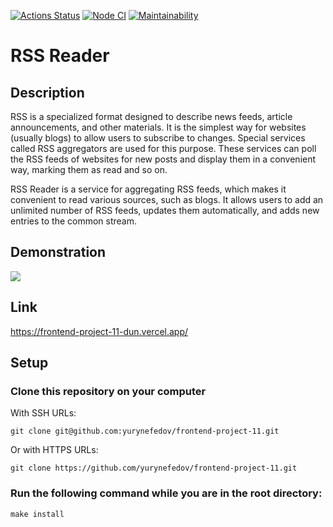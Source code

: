 [![Actions Status](https://github.com/yurynefedov/frontend-project-11/workflows/hexlet-check/badge.svg)](https://github.com/yurynefedov/frontend-project-11/actions) [![Node CI](https://github.com/yurynefedov/frontend-project-11/actions/workflows/nodejs.yml/badge.svg)](https://github.com/yurynefedov/frontend-project-11/actions/workflows/nodejs.yml) [![Maintainability](https://api.codeclimate.com/v1/badges/8d98b209d9385e4a0fa1/maintainability)](https://codeclimate.com/github/yurynefedov/frontend-project-11/maintainability)

# RSS Reader

## Description

RSS is a specialized format designed to describe news feeds, article announcements, and other materials. It is the simplest way for websites (usually blogs) to allow users to subscribe to changes. Special services called RSS aggregators are used for this purpose. These services can poll the RSS feeds of websites for new posts and display them in a convenient way, marking them as read and so on.

RSS Reader is a service for aggregating RSS feeds, which makes it convenient to read various sources, such as blogs. It allows users to add an unlimited number of RSS feeds, updates them automatically, and adds new entries to the common stream.

## Demonstration

<img src='./demo.gif'></img>

## Link 

https://frontend-project-11-dun.vercel.app/

## Setup

### Clone this repository on your computer 

With SSH URLs:
```
git clone git@github.com:yurynefedov/frontend-project-11.git 
```
Or with HTTPS URLs:
```
git clone https://github.com/yurynefedov/frontend-project-11.git 
```
### Run the following command while you are in the root directory:

```
make install
```